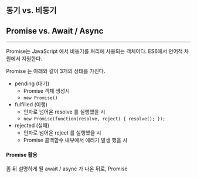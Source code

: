 

## 동기 vs. 비동기





## Promise vs. Await / Async
-----
Promise는 JavaScript 에서 비동기를 처리에 사용되는 객체이다.  ES6에서 언어적 차원에서 지원한다.

Promise 는 아래와 같이 3개의 상태를 가진다.
- pending (대기)
	- Promise 객체 생성시
	- ``` new Promise() ```
- fulfilled (이행)
	- 인자로 넘어온 resolve 를 실행했을 시
	- ``` new Promise(function(resolve, reject) { resolve(); }); ```
- rejected (실패)
	- 인자로 넘어온 reject 를 실행했을 시
	- Promise 콜백함수 내부에서 에러가 발생 했을 시


#### Promise 활용
좀 뒤 설명하게 될 await / async 가 나온 뒤로, Promise 
